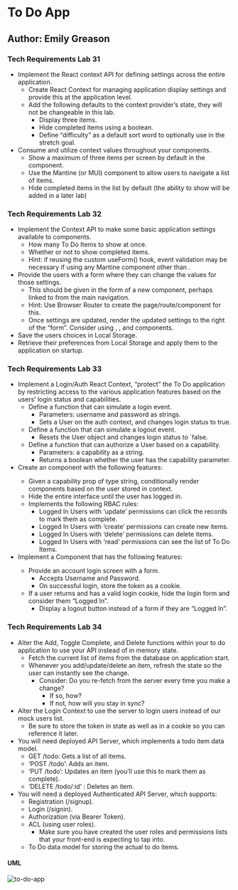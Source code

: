 # To Do App

## Author: Emily Greason

### Tech Requirements Lab 31

- Implement the React context API for defining settings across the entire application.
  - Create React Context for managing application display settings and provide this at the application level.
  - Add the following defaults to the context provider’s state, they will not be changeable in this lab.
    - Display three items.
    - Hide completed items using a boolean.
    - Define “difficulty” as a default sort word to optionally use in the stretch goal.
- Consume and utilize context values throughout your components.
  - Show a maximum of three items per screen by default in the <List /> component.
  - Use the Mantine (or MUI) <Pagination /> component to allow users to navigate a list of items.
  - Hide completed items in the list by default (the ability to show will be added in a later lab)

### Tech Requirements Lab 32

- Implement the Context API to make some basic application settings available to components.
  - How many To Do Items to show at once.
  - Whether or not to show completed items.
  - Hint: if reusing the custom useForm() hook, event validation may be necessary if using any Mantine component other than <TextInput />.
- Provide the users with a form where they can change the values for those settings.
  - This should be given in the form of a new component, perhaps linked to from the main navigation.
  - Hint: Use Browser Router to create the page/route/component for this.
  - Once settings are updated, render the updated settings to the right of the “form”. Consider using <Grid />, <Card />, and <When /> components.
- Save the users choices in Local Storage.
- Retrieve their preferences from Local Storage and apply them to the application on startup.

### Tech Requirements Lab 33

- Implement a Login/Auth React Context, “protect” the To Do application by restricting access to the various application features based on the users’ login status and capabilities.
  - Define a function that can simulate a login event.
    - Parameters: username and password as strings.
    - Sets a User on the auth context, and changes login status to true.
  - Define a function that can simulate a logout event.
    - Resets the User object and changes login status to `false.
  - Define a function that can authorize a User based on a capability.
    - Parameters: a capability as a string.
    - Returns a boolean whether the user has the capability parameter.
- Create an <Auth /> component with the following features:
  - Given a capability prop of type string, conditionally render components based on the user stored in context.
  - Hide the entire interface until the user has logged in.
  - Implements the following RBAC rules:
    - Logged In Users with ‘update’ permissions can click the records to mark them as complete.
    - Logged In Users with ‘create’ permissions can create new items.
    - Logged In Users with ‘delete’ permissions can delete items.
    - Logged In Users with ‘read’ permissions can see the list of To Do Items.
- Implement a <Login /> Component that has the following features:
  - Provide an account login screen with a form.
    - Accepts Username and Password.
    - On successful login, store the token as a cookie.
  - If a user returns and has a valid login cookie, hide the login form and consider them “Logged In”.
    - Display a logout button instead of a form if they are “Logged In”.

### Tech Requirements Lab 34

- Alter the Add, Toggle Complete, and Delete functions within your to do application to use your API instead of in memory state.
  - Fetch the current list of items from the database on application start.
  - Whenever you add/update/delete an item, refresh the state so the user can instantly see the change.
    - Consider: Do you re-fetch from the server every time you make a change?
      - If so, how?
      - If not, how will you stay in sync?
- Alter the Login Context to use the server to login users instead of our mock users list.
  - Be sure to store the token in state as well as in a cookie so you can reference it later.
- You will need deployed API Server, which implements a todo item data model.
  - GET /todo: Gets a list of all items.
  - ‘POST /todo’: Adds an item.
  - ‘PUT /todo’: Updates an item (you’ll use this to mark them as complete).
  - ‘DELETE /todo/:id’ : Deletes an item.
- You will need a deployed Authenticated API Server, which supports:
  - Registration (/signup).
  - Login (/signin).
  - Authorization (via Bearer Token).
  - ACL (using user roles).
    - Make sure you have created the user roles and permissions lists that your front-end is expecting to tap into.
  - To Do data model for storing the actual to do items.

#### UML

![to-do-app](./img/Screenshot%202023-10-11%20at%209.20.59 PM.png)